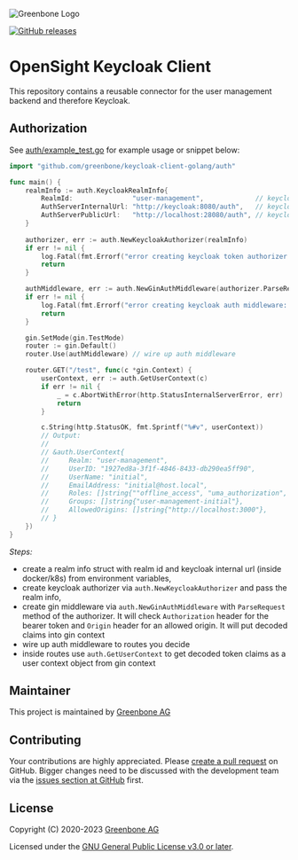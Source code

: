 ![Greenbone Logo](https://www.greenbone.net/wp-content/uploads/gb_new-logo_horizontal_rgb_small.png)

[![GitHub releases](https://img.shields.io/github/release/greenbone/keycloak-client-golang.svg)](https://github.com/greenbone/keycloak-client-golang/releases)

# OpenSight Keycloak Client

This repository contains a reusable connector for the  user management backend and therefore Keycloak.

## Authorization

See [auth/example_test.go](auth/example_test.go) for example usage or snippet below:

```go
import "github.com/greenbone/keycloak-client-golang/auth"

func main() {
    realmInfo := auth.KeycloakRealmInfo{
        RealmId:               "user-management",             // keycloak realm name
        AuthServerInternalUrl: "http://keycloak:8080/auth",   // keycloak server internal url
        AuthServerPublicUrl:   "http://localhost:28080/auth", // keycloak server public url (jwt issuer)
    }
    
    authorizer, err := auth.NewKeycloakAuthorizer(realmInfo)
    if err != nil {
        log.Fatal(fmt.Errorf("error creating keycloak token authorizer: %w", err))
        return
    }

    authMiddleware, err := auth.NewGinAuthMiddleware(authorizer.ParseRequest)
    if err != nil {
        log.Fatal(fmt.Errorf("error creating keycloak auth middleware: %w", err))
        return
    }

    gin.SetMode(gin.TestMode)
    router := gin.Default()
    router.Use(authMiddleware) // wire up auth middleware

    router.GET("/test", func(c *gin.Context) {
        userContext, err := auth.GetUserContext(c)
        if err != nil {
            _ = c.AbortWithError(http.StatusInternalServerError, err)
            return
        }

        c.String(http.StatusOK, fmt.Sprintf("%#v", userContext))
        // Output:
        //
        // &auth.UserContext{
        //     Realm: "user-management", 
        //     UserID: "1927ed8a-3f1f-4846-8433-db290ea5ff90", 
        //     UserName: "initial", 
        //     EmailAddress: "initial@host.local", 
        //     Roles: []string{""offline_access", "uma_authorization", "user", "default-roles-user-management"}, 
        //     Groups: []string{"user-management-initial"}, 
        //     AllowedOrigins: []string{"http://localhost:3000"},
        // }
    })
}
```

*Steps:*

- create a realm info struct with realm id and keycloak internal url (inside docker/k8s) from environment variables,
- create keycloak authorizer via `auth.NewKeycloakAuthorizer` and pass the realm info,
- create gin middleware via `auth.NewGinAuthMiddleware` with `ParseRequest` method of the authorizer. It will check `Authorization` header for the bearer token and `Origin` header for an allowed origin. It will put decoded claims into gin context
- wire up auth middleware to routes you decide
- inside routes use `auth.GetUserContext` to get decoded token claims as a user context object from gin context


## Maintainer

This project is maintained by [Greenbone AG][Greenbone Networks]

## Contributing

Your contributions are highly appreciated. Please
[create a pull request](https://github.com/greenbone/keycloak-client-golang/pulls)
on GitHub. Bigger changes need to be discussed with the development team via the
[issues section at GitHub](https://github.com/greenbone/keycloak-client-golang/issues)
first.

## License

Copyright (C) 2020-2023 [Greenbone AG][Greenbone Networks]

Licensed under the [GNU General Public License v3.0 or later](LICENSE).

[Greenbone Networks]: https://www.greenbone.net/
